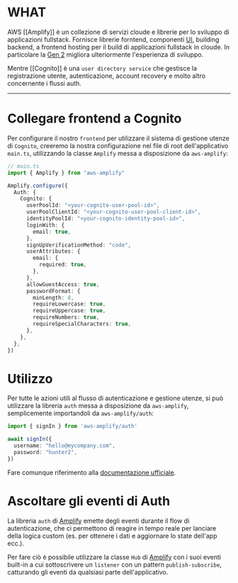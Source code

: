 # WHAT

AWS [[Amplify]] è un collezione di servizi cloude e librerie per lo sviluppo di applicazioni fullstack.
Fornisce librerie forntend, componenti [UI](UI), building backend, a frontend hosting per il build di applicazioni fullstack in cloude. In particolare la [Gen 2](https://docs.amplify.aws/react/how-amplify-works/concepts/) migliora ulteriormente l'esperienza di sviluppo.

Mentre [[Cognito]] è una `user directory service` che gestisce la registrazione utente, autenticazione, account recovery e molto altro concernente i flussi auth.

---

# Collegare frontend a Cognito

Per configurare il nostro `frontend` per utilizzare il sistema di gestione utenze di `Cognito`, creeremo la nostra configurazione nel file di root dell'applicativo `main.ts`, utilizzando la classe `Amplify` messa a disposizione da `aws-amplify`:

```ts
// main.ts
import { Amplify } from "aws-amplify"

Amplify.configure({
  Auth: {
    Cognito: {
      userPoolId: "<your-cognito-user-pool-id>",
      userPoolClientId: "<your-cognito-user-pool-client-id>",
      identityPoolId: "<your-cognito-identity-pool-id>",
      loginWith: {
        email: true,
      },
      signUpVerificationMethod: "code",
      userAttributes: {
        email: {
          required: true,
        },
      },
      allowGuestAccess: true,
      passwordFormat: {
        minLength: 8,
        requireLowercase: true,
        requireUppercase: true,
        requireNumbers: true,
        requireSpecialCharacters: true,
      },
    },
  },
})
```

# Utilizzo

Per tutte le azioni utili al flusso di autenticazione e gestione utenze, si può utilizzare la libreria `auth` messa a disposizione da `aws-amplify`, semplicemente importandoli da `aws-amplify/auth`:

```ts
import { signIn } from 'aws-amplify/auth'

await signIn({
  username: "hello@mycompany.com",
  password: "hunter2",
})
```

Fare comunque riferimento alla [documentazione ufficiale](https://docs.amplify.aws/react/build-a-backend/auth/connect-your-frontend/).

# Ascoltare gli eventi di Auth

La libreria `auth` di [Amplify](Amplify) emette degli eventi durante il flow di autenticazione, che ci permettono di reagire in tempo reale per lanciare della logica custom (es. per ottenere i dati e aggiornare lo state dell'app ecc.).

Per fare ciò è possibile utilizzare la classe `Hub` di [Amplify](Amplify) con i suoi eventi built-in a cui sottoscrivere un `listener` con un pattern `publish-subscribe`, catturando gli eventi da qualsiasi parte dell'applicativo.